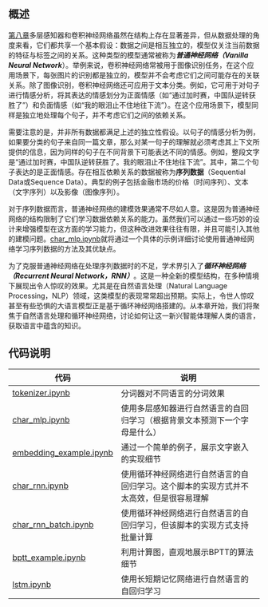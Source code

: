 ## 概述

[第八章](../ch08_mlp)多层感知器和卷积神经网络虽然在结构上存在显著差异，但从数据处理的角度来看，它们都共享一个基本假设：数据之间是相互独立的，模型仅关注当前数据的特征与标签之间的关系。这种类型的模型通常被称为***普通神经网络（Vanilla Neural Network***）。举例来说，卷积神经网络常被用于图像识别任务，在这个应用场景下，每张图片的识别都是独立的，模型并不会考虑它们之间可能存在的关联关系。除了图像识别，卷积神经网络还可应用于文本分类。例如，它可用于对句子进行情感分析，将其表达的情感划分为正面情感（如“通过加时赛，中国队逆转获胜了”）和负面情感（如“我的眼泪止不住地往下流”）。在这个应用场景下，模型同样是独立地处理每个句子，并不考虑它们之间的依赖关系。

需要注意的是，并非所有数据都满足上述的独立性假设。以句子的情感分析为例，如果要分类的句子来自同一篇文章，那么对某一句子的理解就必须考虑其上下文所提供的信息，因为同样的句子在不同背景下可能表达不同的情感。例如，整段文字是“通过加时赛，中国队逆转获胜了。我的眼泪止不住地往下流”。其中，第二个句子表达的是正面情感。存在相互依赖关系的数据被称为**序列数据**（Sequential Data或Sequence Data）。典型的例子包括金融市场的价格（时间序列）、文本（文字序列）以及影像（图像序列）。

对于序列数据而言，普通神经网络的建模效果通常不尽如人意。这是因为普通神经网络的结构限制了它们学习数据依赖关系的能力。虽然我们可以通过一些巧妙的设计来增强模型在这方面的学习能力，但这种改进效果往往有限，并且可能引入其他的建模问题。[char_mlp.ipynb](char_mlp.ipynb)就将通过一个具体的示例详细讨论使用普通神经网络学习序列数据的方法及其优缺点。

为了克服普通神经网络在处理序列数据时的不足，学术界引入了***循环神经网络（Recurrent Neural Network，RNN）***。这是一种全新的模型结构，在多种情境下展现出令人惊叹的效果。尤其是在自然语言处理（Natural Language Processing，NLP）领域，这类模型的表现常常超出预期。实际上，令世人惊叹甚至有些恐惧的大语言模型正是基于循环神经网络搭建的。从本章开始，我们将聚焦于自然语言处理和循环神经网络，讨论如何让这一新兴智能体理解人类的语言，获取语言中蕴含的知识。


## 代码说明

|代码|说明|
|---|---|
|[tokenizer.ipynb](tokenizer.ipynb)| 分词器对不同语言的分词效果 |
|[char_mlp.ipynb](char_mlp.ipynb)| 使用多层感知器进行自然语言的自回归学习（根据背景文本预测下一个字母是什么） |
|[embedding_example.ipynb](embedding_example.ipynb)| 通过一个简单的例子，展示文字嵌入的实现细节 |
|[char\_rnn.ipynb](char_rnn.ipynb)| 使用循环神经网络进行自然语言的自回归学习。这个脚本的实现方式并不太高效，但是很容易理解 |
|[char\_rnn_batch.ipynb](char_rnn_batch.ipynb)| 使用循环神经网络进行自然语言的自回归学习，但该脚本的实现方式支持批量计算 |
|[bptt_example.ipynb](bptt_example.ipynb)| 利用计算图，直观地展示BPTT的算法细节 |
|[lstm.ipynb](lstm.ipynb)| 使用长短期记忆网络进行自然语言的自回归学习 |